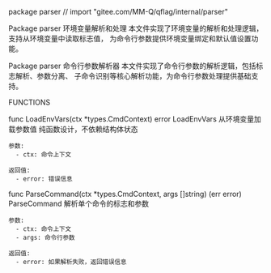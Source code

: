 package parser // import "gitee.com/MM-Q/qflag/internal/parser"

Package parser 环境变量解析和处理 本文件实现了环境变量的解析和处理逻辑，支持从环境变量中读取标志值，
为命令行参数提供环境变量绑定和默认值设置功能。

Package parser 命令行参数解析器 本文件实现了命令行参数的解析逻辑，包括标志解析、参数分离、
子命令识别等核心解析功能，为命令行参数处理提供基础支持。

FUNCTIONS

func LoadEnvVars(ctx *types.CmdContext) error
    LoadEnvVars 从环境变量加载参数值 纯函数设计，不依赖结构体状态

    参数:
      - ctx: 命令上下文

    返回值:
      - error: 错误信息

func ParseCommand(ctx *types.CmdContext, args []string) (err error)
    ParseCommand 解析单个命令的标志和参数

    参数:
      - ctx: 命令上下文
      - args: 命令行参数

    返回值:
      - error: 如果解析失败，返回错误信息

